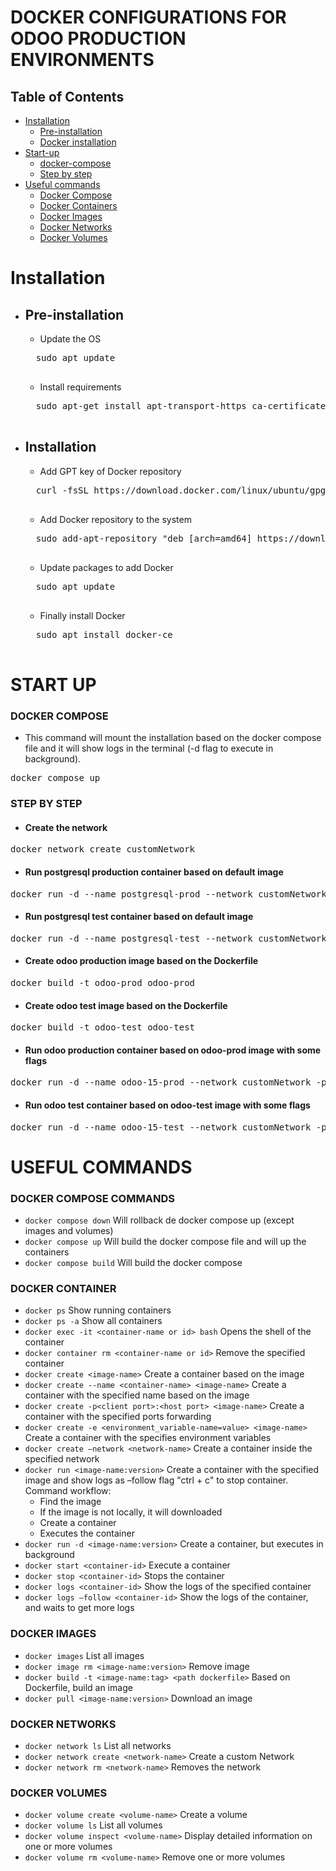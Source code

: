 DOCKER CONFIGURATIONS FOR ODOO PRODUCTION ENVIRONMENTS
======================================================

## Table of Contents
- [Installation](#installation)
    - [Pre-installation](#pre-installation)
    - [Docker installation](#docker-installation)
- [Start-up](#start-up)
    - [docker-compose](#docker-compose)
    - [Step by step](#step-by-step)
- [Useful commands](#useful-commands)
    - [Docker Compose](#docker-compose-commands)
    - [Docker Containers](#docker-container)
    - [Docker Images](#docker-images)
    - [Docker Networks](#docker-networks)
    - [Docker Volumes](#docker-volumes)

Installation
=
- ## Pre-installation
    - Update the OS

    <pre>
    sudo apt update
    </pre>

    - Install requirements
    <pre>
    sudo apt-get install apt-transport-https ca-certificates curl software-properties-common
    </pre>

- ## Installation
    - Add GPT key of Docker repository
    <pre>
    curl -fsSL https://download.docker.com/linux/ubuntu/gpg | sudo apt-key add -
    </pre>

    - Add Docker repository to the system
    <pre>
    sudo add-apt-repository "deb [arch=amd64] https://download.docker.com/linux/ubuntu $(lsb_release -cs) stable"
    </pre>

    - Update packages to add Docker
    <pre>
    sudo apt update
    </pre>

    - Finally install Docker
    <pre>
    sudo apt install docker-ce
    </pre>

START UP
=

### DOCKER COMPOSE
- This command will mount the installation based on the docker compose file and it will show logs in the terminal (-d flag to execute in background).
<pre>
docker compose up
</pre>

### STEP BY STEP
- #### Create the network
<pre>
docker network create customNetwork
</pre>

- #### Run postgresql production container based on default image
<pre>
docker run -d --name postgresql-prod --network customNetwork -e POSTGRES_USER=odoo -e POSTGRES_PASSWORD=odoo -p 5432:5432 -v postgres-data-prod:/var/lib/postgresql/data --restart always postgres:14.0
</pre>

- #### Run postgresql test container based on default image
<pre>
docker run -d --name postgresql-test --network customNetwork -e POSTGRES_USER=odoo -e POSTGRES_PASSWORD=odoo -p 35432:5432 -v postgres-data-test:/var/lib/postgresql/data --restart always postgres:14.0
</pre>

- #### Create odoo production image based on the Dockerfile
<pre>
docker build -t odoo-prod odoo-prod
</pre>

- #### Create odoo test image based on the Dockerfile
<pre>
docker build -t odoo-test odoo-test
</pre>

- #### Run odoo production container based on odoo-prod image with some flags
<pre>
docker run -d --name odoo-15-prod --network customNetwork -p 8069:8069 -p 8072:8072 -v odoo-data-prod:/opt/odoo --restart always -e DB_PORT_5432_TCP_ADDR=db-prod -e POSTGRES_HOST=postgresql-prod odoo-prod
</pre>

- #### Run odoo test container based on odoo-test image with some flags
<pre>
docker run -d --name odoo-15-test --network customNetwork -p 8169:8069 -p 8172:8072 -v odoo-data-test:/opt/odoo --restart always -e DB_PORT_5432_TCP_ADDR=db-test -e POSTGRES_HOST=postgresql-test odoo-test
</pre>

USEFUL COMMANDS
=
### DOCKER COMPOSE COMMANDS

- `docker compose down` Will rollback de docker compose up (except images and volumes)
- `docker compose up` Will build the docker compose file and will up the containers
- `docker compose build` Will build the docker compose

### DOCKER CONTAINER
- `docker ps` Show running containers
- `docker ps -a` Show all containers
- `docker exec -it <container-name or id> bash` Opens the shell of the container
- `docker container rm <container-name or id>` Remove the specified container
- `docker create <image-name>` Create a container based on the image
- `docker create --name <container-name> <image-name>` Create a container with the specified name based on the image
- `docker create -p<client port>:<host port> <image-name>` Create a container with the specified ports forwarding
- `docker create -e <environment_variable-name=value> <image-name>` Create a container with the specifies environment variables
- `docker create –network <network-name>` Create a container inside the specified network
- `docker run <image-name:version>` Create a container with the specified image and show logs as –follow flag "ctrl + c" to stop container. Command workflow:
    - Find the image
    - If the image is not locally, it will downloaded
    - Create a container
    - Executes the container
- `docker run -d <image-name:version>` Create a container, but executes in background
- `docker start <container-id>` Execute a container
- `docker stop <container-id>` Stops the container
- `docker logs <container-id>` Show the logs of the specified container
- `docker logs –follow <container-id>` Show the logs of the container, and waits to get more logs

### DOCKER IMAGES
- `docker images` List all images
- `docker image rm <image-name:version>` Remove image
- `docker build -t <image-name:tag> <path dockerfile>` Based on Dockerfile, build an image
- `docker pull <image-name:version>` Download an image

### DOCKER NETWORKS
- `docker network ls` List all networks
- `docker network create <network-name>` Create a custom Network
- `docker network rm <network-name>` Removes the network

### DOCKER VOLUMES
- `docker volume create <volume-name>` Create a volume
- `docker volume ls` List all volumes
- `docker volume inspect <volume-name>` Display detailed information on one or more volumes
- `docker volume rm <volume-name>` Remove one or more volumes
